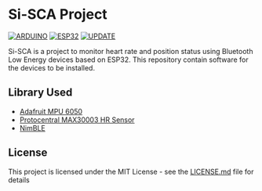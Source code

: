
# Si-SCA Project

[![ARDUINO](https://img.shields.io/badge/ArduinoIDE-blue)](https://www.arduino.cc/en/software/)
[![ESP32](https://img.shields.io/badge/ESP-32-000000.svg?longCache=true&style=flat&colorA=CC101F)](https://www.espressif.com/en/products/socs/esp32)
[![UPDATE](https://img.shields.io/github/last-commit/AkagamiYozora/Si-SCA)](https://github.com/AkagamiYozora/Si-SCA)

Si-SCA is a project to monitor heart rate and position status using Bluetooth Low Energy devices based on ESP32. This repository contain software for the devices to be installed.

## Library Used

 - [Adafruit MPU 6050](https://github.com/adafruit/Adafruit_MPU6050)
 - [Protocentral MAX30003 HR Sensor](https://github.com/Protocentral/protocentral_max30003/)
 - [NimBLE](https://github.com/h2zero/esp-nimble-cpp)

## License
This project is licensed under the MIT License - see the [LICENSE.md](LICENSE) file for details
